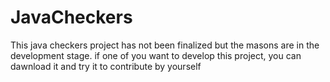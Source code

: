 # JavaCheckers
This java checkers project has not been finalized but the masons are in the development stage. if one of you want to develop this project, you can dawnload it and try it to contribute by yourself

